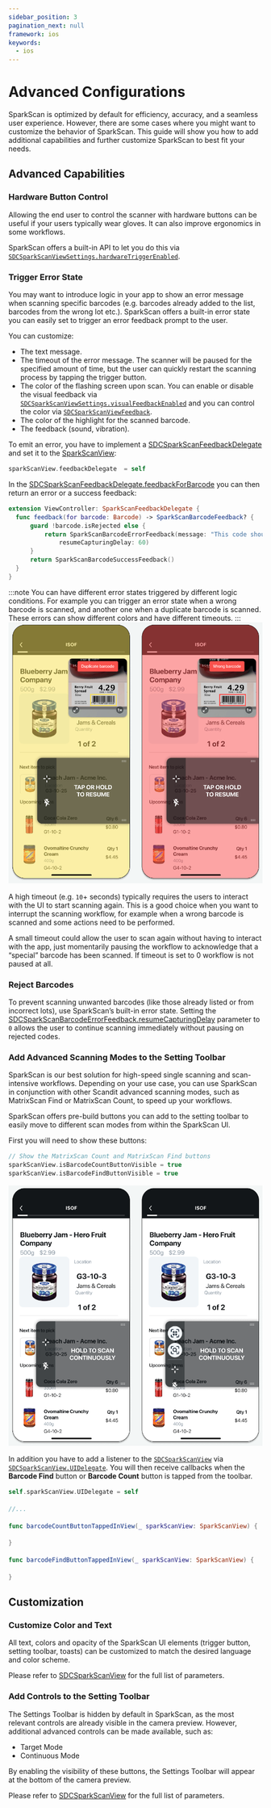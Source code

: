```yaml
---
sidebar_position: 3
pagination_next: null
framework: ios
keywords:
  - ios
---
```


# Advanced Configurations

SparkScan is optimized by default for efficiency, accuracy, and a seamless user experience. However, there are some cases where you might want to customize the behavior of SparkScan. This guide will show you how to add additional capabilities and further customize SparkScan to best fit your needs.

## Advanced Capabilities

### Hardware Button Control

Allowing the end user to control the scanner with hardware buttons can be useful if your users typically wear gloves. It can also improve ergonomics in some workflows.

SparkScan offers a built-in API to let you do this via [`SDCSparkScanViewSettings.hardwareTriggerEnabled`](https://docs.scandit.com/data-capture-sdk/ios/barcode-capture/api/ui/spark-scan-view-settings.html#property-scandit.datacapture.barcode.spark.ui.SparkScanViewSettings.HardwareTriggerEnabled).

### Trigger Error State

You may want to introduce logic in your app to show an error message when scanning specific barcodes (e.g. barcodes already added to the list, barcodes from the wrong lot etc.). SparkScan offers a built-in error state you can easily set to trigger an error feedback prompt to the user.

You can customize:

* The text message.
* The timeout of the error message. The scanner will be paused for the specified amount of time, but the user can quickly restart the scanning process by tapping the trigger button.
* The color of the flashing screen upon scan. You can enable or disable the visual feedback via [`SDCSparkScanViewSettings.visualFeedbackEnabled`](https://docs.scandit.com/data-capture-sdk/ios/barcode-capture/api/ui/spark-scan-view-settings.html#property-scandit.datacapture.barcode.spark.ui.SparkScanViewSettings.VisualFeedbackEnabled) and you can control the color via [`SDCSparkScanViewFeedback`](https://docs.scandit.com/data-capture-sdk/ios/barcode-capture/api/ui/spark-scan-view-feedback.html#class-scandit.datacapture.barcode.spark.ui.SparkScanViewFeedback).
* The color of the highlight for the scanned barcode.
* The feedback (sound, vibration).

To emit an error, you have to implement a [SDCSparkScanFeedbackDelegate](https://docs.scandit.com/data-capture-sdk/ios/barcode-capture/api/spark-scan-feedback-delegate.html#interface-scandit.datacapture.barcode.spark.feedback.ISparkScanFeedbackDelegate) and set it to the [SparkScanView](https://docs.scandit.com/data-capture-sdk/ios/barcode-capture/api/ui/spark-scan-view.html#class-scandit.datacapture.barcode.spark.ui.SparkScanView):

```swift
sparkScanView.feedbackDelegate  = self
```

In the [SDCSparkScanFeedbackDelegate.feedbackForBarcode](https://docs.scandit.com/data-capture-sdk/ios/barcode-capture/api/spark-scan-feedback-delegate.html#method-scandit.datacapture.barcode.spark.feedback.ISparkScanFeedbackDelegate.GetFeedbackForBarcode) you can then return an error or a success feedback:

```swift
extension ViewController: SparkScanFeedbackDelegate {
  func feedback(for barcode: Barcode) -> SparkScanBarcodeFeedback? {
      guard !barcode.isRejected else {
          return SparkScanBarcodeErrorFeedback(message: "This code should not have been scanned",
              resumeCapturingDelay: 60)
      }
      return SparkScanBarcodeSuccessFeedback()
  }
}
```

:::note
You can have different error states triggered by different logic conditions. For example you can trigger an error state when a wrong barcode is scanned, and another one when a duplicate barcode is scanned. These errors can show different colors and have different timeouts.
:::
![SparkScan Error State](../img/errors.png)

A high timeout (e.g. `10`+ seconds) typically requires the users to interact with the UI to start scanning again. This is a good choice when you want to interrupt the scanning workflow, for example when a wrong barcode is scanned and some actions need to be performed.

A small timeout could allow the user to scan again without having to interact with the app, just momentarily pausing the workflow to acknowledge that a “special” barcode has been scanned. If timeout is set to 0 workflow is not paused at all.

### Reject Barcodes

To prevent scanning unwanted barcodes (like those already listed or from incorrect lots), use SparkScan’s built-in error state. Setting the [SDCSparkScanBarcodeErrorFeedback.resumeCapturingDelay](https://docs.scandit.com/data-capture-sdk/ios/barcode-capture/api/ui/spark-scan-barcode-feedback.html#property-scandit.datacapture.barcode.spark.feedback.Error.ResumeCapturingDelay) parameter to `0` allows the user to continue scanning immediately without pausing on rejected codes.

### Add Advanced Scanning Modes to the Setting Toolbar

SparkScan is our best solution for high-speed single scanning and scan-intensive workflows. Depending on your use case, you can use SparkScan in conjunction with other Scandit advanced scanning modes, such as MatrixScan Find or MatrixScan Count, to speed up your workflows.

SparkScan offers pre-build buttons you can add to the setting toolbar to easily move to different scan modes from within the SparkScan UI.

First you will need to show these buttons:

```swift
// Show the MatrixScan Count and MatrixScan Find buttons
sparkScanView.isBarcodeCountButtonVisible = true
sparkScanView.isBarcodeFindButtonVisible = true
```

![SparkScan Setting Toolbar](../img/toolbars.png)

In addition you have to add a listener to the [`SDCSparkScanView`](https://docs.scandit.com/data-capture-sdk/ios/barcode-capture/api/ui/spark-scan-view.html#class-scandit.datacapture.barcode.spark.ui.SparkScanView) via [`SDCSparkScanView.UIDelegate`](https://docs.scandit.com/data-capture-sdk/ios/barcode-capture/api/ui/spark-scan-view.html#property-scandit.datacapture.barcode.spark.ui.SparkScanView.UiListener). You will then receive callbacks when the **Barcode Find** button or **Barcode Count** button is tapped from the toolbar.

```swift
self.sparkScanView.UIDelegate = self

//...

func barcodeCountButtonTappedInView(_ sparkScanView: SparkScanView) {

}

func barcodeFindButtonTappedInView(_ sparkScanView: SparkScanView) {

}
```

## Customization

### Customize Color and Text

All text, colors and opacity of the SparkScan UI elements (trigger button, setting toolbar, toasts) can be customized to match the desired language and color scheme.

Please refer to [SDCSparkScanView](https://docs.scandit.com/data-capture-sdk/ios/barcode-capture/api/ui/spark-scan-view.html#class-scandit.datacapture.barcode.spark.ui.SparkScanView) for the full list of parameters.

### Add Controls to the Setting Toolbar

The Settings Toolbar is hidden by default in SparkScan, as the most relevant controls are already visible in the camera preview.
However, additional advanced controls can be made available, such as:

* Target Mode
* Continuous Mode

By enabling the visibility of these buttons, the Settings Toolbar will appear at the bottom of the camera preview.

Please refer to [SDCSparkScanView](https://docs.scandit.com/data-capture-sdk/ios/barcode-capture/api/ui/spark-scan-view.html#class-scandit.datacapture.barcode.spark.ui.SparkScanView) for the full list of parameters.
